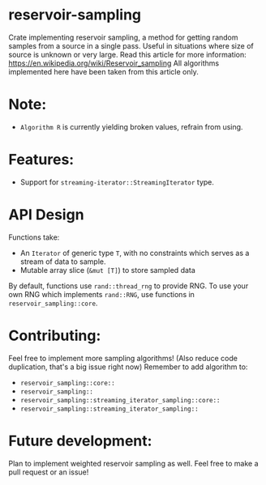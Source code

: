 # reservoir-sampling
Crate implementing reservoir sampling, a method for getting random samples
from a source in a single pass. Useful in situations where size of source is
unknown or very large.
Read this article for more information: https://en.wikipedia.org/wiki/Reservoir_sampling
All algorithms implemented here have been taken from this article only.

# Note:
- `Algorithm R` is currently yielding broken values, refrain from using.

# Features:
- Support for `streaming-iterator::StreamingIterator` type.

# API Design
Functions take:
- An `Iterator` of generic type `T`, with no constraints which serves as a stream of data to sample.
- Mutable array slice (`&mut [T]`) to store sampled data

By default, functions use `rand::thread_rng` to provide RNG.
To use your own RNG which implements `rand::RNG`, use functions in `reservoir_sampling::core`.

# Contributing:
Feel free to implement more sampling algorithms! (Also reduce code duplication, that's a big issue right now)
Remember to add algorithm to:
- `reservoir_sampling::core::`
- `reservoir_sampling::`
- `reservoir_sampling::streaming_iterator_sampling::core::`
- `reservoir_sampling::streaming_iterator_sampling::`

# Future development:
Plan to implement weighted reservoir sampling as well.
Feel free to make a pull request or an issue!
